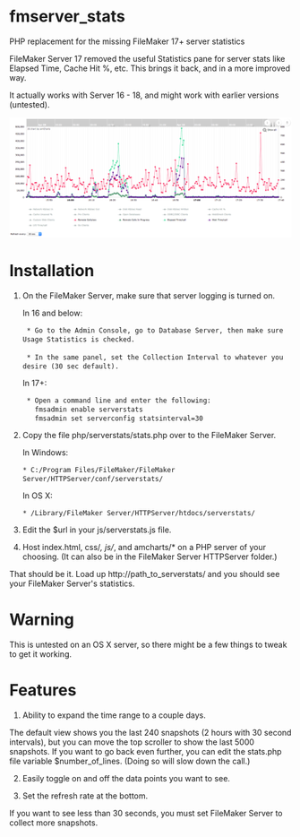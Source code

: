 # fmserver_stats
PHP replacement for the missing FileMaker 17+ server statistics

FileMaker Server 17 removed the useful Statistics pane for server stats like Elapsed Time, Cache Hit %, etc.  This brings it back, and in a more improved way.

It actually works with Server 16 - 18, and might work with earlier versions (untested).


![FileMaker Server Stats Image](/css/screenshot.png?raw=true "")


# Installation
1. On the FileMaker Server, make sure that server logging is turned on.

      In 16 and below:
      
        * Go to the Admin Console, go to Database Server, then make sure Usage Statistics is checked.
        
        * In the same panel, set the Collection Interval to whatever you desire (30 sec default).
        
      In 17+:
      
        * Open a command line and enter the following:
          fmsadmin enable serverstats
          fmsadmin set serverconfig statsinterval=30
          
2.  Copy the file php/serverstats/stats.php over to the FileMaker Server.

      In Windows:
      
        * C:/Program Files/FileMaker/FileMaker Server/HTTPServer/conf/serverstats/
        
      In OS X:
      
        * /Library/FileMaker Server/HTTPServer/htdocs/serverstats/
        
3.  Edit the $url in your js/serverstats.js file.
        
4.  Host index.html, css/*, js/*, and amcharts/* on a PHP server of your choosing.
    (It can also be in the FileMaker Server HTTPServer folder.)
    
    
That should be it.  Load up http://path_to_serverstats/ and you should see your FileMaker Server's statistics.


# Warning
This is untested on an OS X server, so there might be a few things to tweak to get it working.


# Features
1.  Ability to expand the time range to a couple days.

The default view shows you the last 240 snapshots (2 hours with 30 second intervals), but you can move the top scroller to show the last 5000 snapshots.  If you want to go back even further, you can edit the stats.php file variable $number_of_lines.  (Doing so will slow down the call.)

2.  Easily toggle on and off the data points you want to see.

3.  Set the refresh rate at the bottom.

If you want to see less than 30 seconds, you must set FileMaker Server to collect more snapshots.



